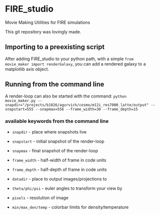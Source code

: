 # FIRE_studio
Movie Making Utilities for FIRE simulations

This git repository was lovingly made.

## Importing to a preexisting script
After adding FIRE_studio to your python path, with a simple 
`from movie_maker import renderGalaxy`,
you can add a rendered galaxy to a matplotlib axis object. 

## Running from the command line
A render-loop can also be started with the command:
`python movie_maker.py --snapdir="/projects/b1026/agurvich/cosmo/m12i_res7000_latte/output" --snapstart=555 --snapmax=556 --frame_width=30 --frame_depth=15`


### available keywords from the command line
* `snapdir` - place where snapshots live
* `snapstart` - initial snapshot of the render-loop
* `snapmax` - final snapshot of the render-loop
* `frame_width` - half-width of frame in code units
* `frame_depth` - half-depth of frame in code units
* `datadir` - place to output images/projections to

* `theta/phi/psi` - euler angles to transform your view by
* `pixels` - resolution of image
* `min/max_den/temp` - colorbar limits for density/temperature

